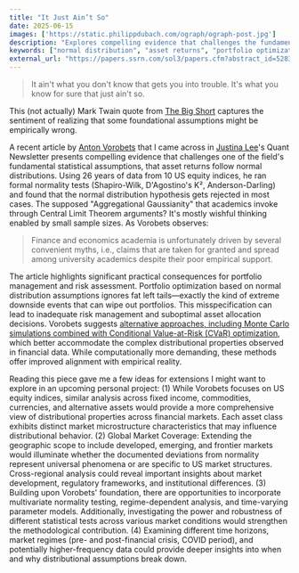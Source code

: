 ```yaml
---
title: "It Just Ain’t So"
date: 2025-06-15
images: ['https://static.philippdubach.com/ograph/ograph-post.jpg']
description: "Explores compelling evidence that challenges the fundamental finance assumption that asset returns follow normal distributions, revealing how this misspecification affects portfolio optimization and risk management in practice."
keywords: ["normal distribution", "asset returns", "portfolio optimization", "risk management", "financial statistics", "normality tests", "Shapiro-Wilk test", "fat tails", "Monte Carlo simulation", "CVaR optimization", "equity indices", "distributional assumptions", "Central Limit Theorem", "quantitative finance", "empirical finance"]
external_url: "https://papers.ssrn.com/sol3/papers.cfm?abstract_id=5283255"
---
```

> It ain't what you don't know that gets you into trouble. It's what you know for sure that just ain't so.

This (not actually) Mark Twain quote from [The Big Short](https://en.wikipedia.org/wiki/The_Big_Short_(film)) captures the sentiment of realizing that some foundational assumptions might be empirically wrong. 

A recent article by [Anton Vorobets](https://antonvorobets.substack.com) that I came across in [Justina Lee](https://www.bloomberg.com/authors/AQ0Te4IePFE/justina-lee)'s Quant Newsletter presents compelling evidence that challenges one of the field's fundamental statistical assumptions, that asset returns follow normal distributions. Using 26 years of data from 10 US equity indices, he ran formal normality tests (Shapiro-Wilk, D'Agostino's K², Anderson-Darling) and found that the normal distribution hypothesis gets rejected in most cases. The supposed "Aggregational Gaussianity" that academics invoke through Central Limit Theorem arguments? It's mostly wishful thinking enabled by small sample sizes. As Vorobets observes:

> Finance and economics academia is unfortunately driven by several convenient myths, i.e., claims that are taken for granted and spread among university academics despite their poor empirical support.

The article highlights significant practical consequences for portfolio management and risk assessment. Portfolio optimization based on normal distribution assumptions ignores fat left tails—exactly the kind of extreme downside events that can wipe out portfolios. This misspecification can lead to inadequate risk management and suboptimal asset allocation decisions. Vorobets suggests [alternative approaches, including Monte Carlo simulations combined with Conditional Value-at-Risk (CVaR) optimization](https://papers.ssrn.com/sol3/papers.cfm?abstract_id=4034316), which better accommodate the complex distributional properties observed in financial data. While computationally more demanding, these methods offer improved alignment with empirical reality.

Reading this piece gave me a few ideas for extensions I might want to explore in an upcoming personal project:
(1) While Vorobets focuses on US equity indices, similar analysis across fixed income, commodities, currencies, and alternative assets would provide a more comprehensive view of distributional properties across financial markets. Each asset class exhibits distinct market microstructure characteristics that may influence distributional behavior.
(2) Global Market Coverage: Extending the geographic scope to include developed, emerging, and frontier markets would illuminate whether the documented deviations from normality represent universal phenomena or are specific to US market structures. Cross-regional analysis could reveal important insights about market development, regulatory frameworks, and institutional differences.
(3) Building upon Vorobets' foundation, there are opportunities to incorporate multivariate normality testing, regime-dependent analysis, and time-varying parameter models. Additionally, investigating the power and robustness of different statistical tests across various market conditions would strengthen the methodological contribution.
(4) Examining different time horizons, market regimes (pre- and post-financial crisis, COVID period), and potentially higher-frequency data could provide deeper insights into when and why distributional assumptions break down.